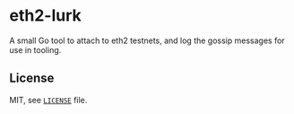 # eth2-lurk

A small Go tool to attach to eth2 testnets, and log the gossip messages for use in tooling.

## License

MIT, see [`LICENSE`](./LICENSE) file.
